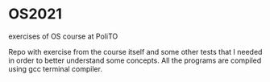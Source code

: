 # OS2021
exercises of OS course at PoliTO

Repo with exercise from the course itself and some other tests that I needed 
in order to better understand some concepts.
All the programs are compiled using gcc terminal compiler. 
